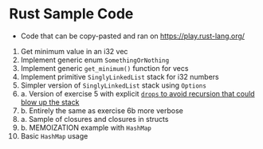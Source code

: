 # Rust Sample Code
- Code that can be copy-pasted and ran on https://play.rust-lang.org/

1. Get minimum value in an i32 vec
2. Implement generic enum `SomethingOrNothing`
3. Implement generic `get_minimum()` function for vecs
4. Implement primitive `SinglyLinkedList` stack for i32 numbers
5. Simpler version of `SinglyLinkedList` stack using `Options`
6. a. Version of exercise 5 with explicit [`drops` to avoid recursion that could blow up the stack](http://cglab.ca/~abeinges/blah/too-many-lists/book/first-drop.html)
6. b. Entirely the same as exercise 6b more verbose
7. a. Sample of closures and closures in structs
7. b. MEMOIZATION example with `HashMap`
8. Basic `HashMap` usage